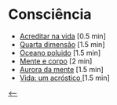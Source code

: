 # Consciência

- [Acreditar na vida](./acreditar-na-vida.html) <span class="word-count">[0.5 min]</span>
- [Quarta dimensão](./quarta-dimensao.html) <span class="word-count">[1.5 min]</span>
- [Oceano poluido](./oceano-poluido.html) <span class="word-count">[1.5 min]</span>
- [Mente e corpo](./mente-e-corpo.html) <span class="word-count">[2 min]</span>
- [Aurora da mente](./aurora-da-mente.html) <span class="word-count">[1.5 min]</span>
- [Vida: um acróstico ](./vida-um-acrostico.html) <span class="word-count">[1.5 min]</span>

[<--](../)